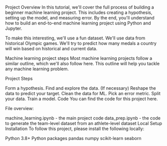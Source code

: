 Project Overview
In this tutorial, we'll cover the full process of building a beginner machine learning project. This includes creating a hypothesis, setting up the model, and measuring error. By the end, you'll understand how to build an end-to-end machine learning project using Python and Jupyter.

To make this interesting, we'll use a fun dataset. We'll use data from historical Olympic games. We'll try to predict how many medals a country will win based on historical and current data.

Machine learning project steps
Most machine learning projects follow a similar outline, which we'll also follow here. This outline will help you tackle any machine learning problem.

Project Steps

Form a hypothesis.
Find and explore the data.
(If necessary) Reshape the data to predict your target.
Clean the data for ML.
Pick an error metric.
Split your data.
Train a model.
Code
You can find the code for this project here.

File overview:

machine_learning.ipynb - the main project code
data_prep.ipynb - the code to generate the team-level dataset from an athlete-level dataset
Local Setup
Installation
To follow this project, please install the following locally:

Python 3.8+
Python packages
pandas
numpy
scikit-learn
seaborn
